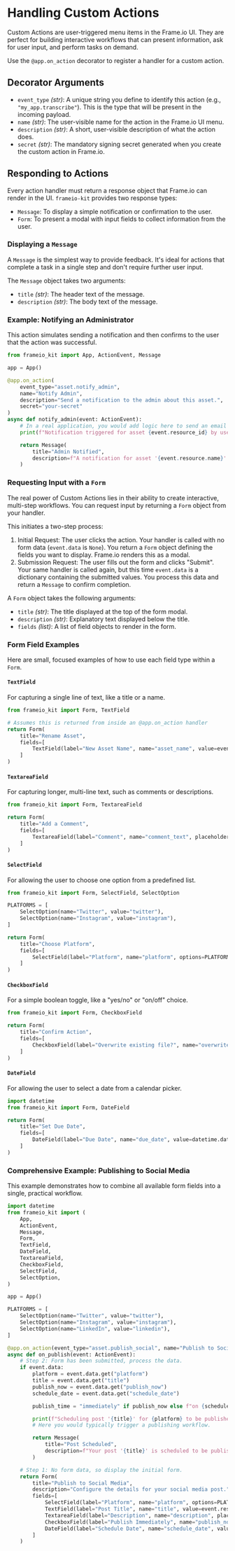 # Handling Custom Actions

Custom Actions are user-triggered menu items in the Frame.io UI. They are perfect for building interactive workflows that can present information, ask for user input, and perform tasks on demand.

Use the `@app.on_action` decorator to register a handler for a custom action.

## Decorator Arguments

- `event_type` *(str)*: A unique string you define to identify this action (e.g., `"my_app.transcribe"`). This is the type that will be present in the incoming payload.
- `name` *(str)*: The user-visible name for the action in the Frame.io UI menu.
- `description` *(str)*: A short, user-visible description of what the action does.
- `secret` *(str)*: The mandatory signing secret generated when you create the custom action in Frame.io.


## Responding to Actions

Every action handler must return a response object that Frame.io can render in the UI. `frameio-kit` provides two response types:

- `Message`: To display a simple notification or confirmation to the user.
- `Form`: To present a modal with input fields to collect information from the user.

### Displaying a `Message`

A `Message` is the simplest way to provide feedback. It's ideal for actions that complete a task in a single step and don't require further user input.

The `Message` object takes two arguments:

- `title` *(str)*: The header text of the message.
- `description` *(str)*: The body text of the message.

### Example: Notifying an Administrator

This action simulates sending a notification and then confirms to the user that the action was successful.

```python
from frameio_kit import App, ActionEvent, Message

app = App()

@app.on_action(
    event_type="asset.notify_admin",
    name="Notify Admin",
    description="Send a notification to the admin about this asset.",
    secret="your-secret"
)
async def notify_admin(event: ActionEvent):
    # In a real application, you would add logic here to send an email or Slack message.
    print(f"Notification triggered for asset {event.resource_id} by user {event.user.id}")

    return Message(
        title="Admin Notified",
        description=f"A notification for asset '{event.resource.name}' has been sent."
    )
```

### Requesting Input with a `Form`

The real power of Custom Actions lies in their ability to create interactive, multi-step workflows. You can request input by returning a `Form` object from your handler.

This initiates a two-step process:

1. Initial Request: The user clicks the action. Your handler is called with no form data (`event.data` is `None`). You return a `Form` object defining the fields you want to display. Frame.io renders this as a modal.
2. Submission Request: The user fills out the form and clicks "Submit". Your same handler is called again, but this time `event.data` is a dictionary containing the submitted values. You process this data and return a `Message` to confirm completion.

A `Form` object takes the following arguments:

- `title` *(str)*: The title displayed at the top of the form modal.
- `description` *(str)*: Explanatory text displayed below the title.
- `fields` *(list)*: A list of field objects to render in the form.

### Form Field Examples

Here are small, focused examples of how to use each field type within a `Form`.

#### `TextField`

For capturing a single line of text, like a title or a name.

```python
from frameio_kit import Form, TextField

# Assumes this is returned from inside an @app.on_action handler
return Form(
    title="Rename Asset",
    fields=[
        TextField(label="New Asset Name", name="asset_name", value=event.resource.name)
    ]
)
```

#### `TextareaField`

For capturing longer, multi-line text, such as comments or descriptions.

```python
from frameio_kit import Form, TextareaField

return Form(
    title="Add a Comment",
    fields=[
        TextareaField(label="Comment", name="comment_text", placeholder="Enter your feedback...")
    ]
)
```

#### `SelectField`

For allowing the user to choose one option from a predefined list.

```python
from frameio_kit import Form, SelectField, SelectOption

PLATFORMS = [
    SelectOption(name="Twitter", value="twitter"),
    SelectOption(name="Instagram", value="instagram"),
]

return Form(
    title="Choose Platform",
    fields=[
        SelectField(label="Platform", name="platform", options=PLATFORMS, value="twitter")
    ]
)
```

#### `CheckboxField`

For a simple boolean toggle, like a "yes/no" or "on/off" choice.

```python
from frameio_kit import Form, CheckboxField

return Form(
    title="Confirm Action",
    fields=[
        CheckboxField(label="Overwrite existing file?", name="overwrite", value=False)
    ]
)
```

#### `DateField`

For allowing the user to select a date from a calendar picker.

```python
import datetime
from frameio_kit import Form, DateField

return Form(
    title="Set Due Date",
    fields=[
        DateField(label="Due Date", name="due_date", value=datetime.date.today().isoformat())
    ]
)
```

### Comprehensive Example: Publishing to Social Media

This example demonstrates how to combine all available form fields into a single, practical workflow.

```python
import datetime
from frameio_kit import (
    App,
    ActionEvent,
    Message,
    Form,
    TextField,
    DateField,
    TextareaField,
    CheckboxField,
    SelectField,
    SelectOption,
)

app = App()

PLATFORMS = [
    SelectOption(name="Twitter", value="twitter"),
    SelectOption(name="Instagram", value="instagram"),
    SelectOption(name="LinkedIn", value="linkedin"),
]

@app.on_action(event_type="asset.publish_social", name="Publish to Social Media", secret="your-secret")
async def on_publish(event: ActionEvent):
    # Step 2: Form has been submitted, process the data.
    if event.data:
        platform = event.data.get("platform")
        title = event.data.get("title")
        publish_now = event.data.get("publish_now")
        schedule_date = event.data.get("schedule_date")

        publish_time = "immediately" if publish_now else f"on {schedule_date}"

        print(f"Scheduling post '{title}' for {platform} to be published {publish_time}.")
        # Here you would typically trigger a publishing workflow.

        return Message(
            title="Post Scheduled",
            description=f"Your post '{title}' is scheduled to be published to {platform} {publish_time}."
        )

    # Step 1: No form data, so display the initial form.
    return Form(
        title="Publish to Social Media",
        description="Configure the details for your social media post.",
        fields=[
            SelectField(label="Platform", name="platform", options=PLATFORMS, value="twitter"),
            TextField(label="Post Title", name="title", value=event.resource.name),
            TextareaField(label="Description", name="description", placeholder="Enter post description..."),
            CheckboxField(label="Publish Immediately", name="publish_now", value=True),
            DateField(label="Schedule Date", name="schedule_date", value=datetime.date.today().isoformat()),
        ]
    )
```
